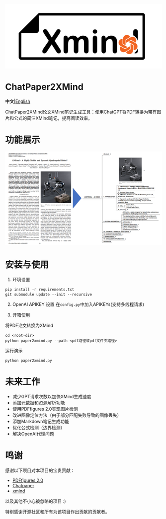 ![Logo](doc/logo.png)
# ChatPaper2XMind

**中文**|[English](README_en.md)

ChatPaper2XMind论文XMind笔记生成工具：使用ChatGPT将PDF转换为带有图片和公式的简洁XMind笔记，提高阅读效率。

# 功能展示
![文档转换](doc/feature-Paper2Xmind.png)

# 安装与使用
1. 环境设置
```
pip install -r requirements.txt
git submodule update --init --recursive
```
2. OpenAI APIKEY 设置
在`config.py`中加入APIKEYs(支持多线程请求)

3. 开箱使用

将PDF论文转换为XMind
```
cd <root-dir>
python paper2xmind.py --path <pdf路径或pdf文件夹路径>
```
运行演示
```
python paper2xmind.py
```

# 未来工作
- 减少GPT请求次数以加快XMind生成速度
- 添加元数据和资源解析功能
- 使用PDFfigures 2.0实现图片检测
- 改进图像定位方法（由于部分匹配失败导致的图像丢失）
- 添加Markdown笔记生成功能
- 优化公式检测（边界检测）
- 解决OpenAI代理问题

# 鸣谢

感谢以下项目对本项目的宝贵贡献：

- [PDFfigures 2.0](https://github.com/allenai/pdffigures2)
- [Chatpaper](https://github.com/kaixindelele/ChatPaper)
- [xmind](https://github.com/zhuifengshen/xmind)

以及其他不小心被忽略的项目 :)

特别感谢开源社区和所有为该项目作出贡献的贡献者。
